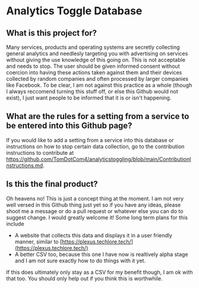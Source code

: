 # Analytics Toggle Database

## What is this project for?

Many services, products and operating systems are secretly collecting general analytics and needlesly targeting you with advertising on services without giving the use knowledge of this going on. This is not acceptable and needs to stop. The user should be given informed consent without coercion into having these actions taken against them and their devices collected by random companies and often processed by larger companies like Facebook. To be clear, I am not against this practice as a whole (though I always reccomend turning this stuff off, or else this Github would not exist), I just want people to be informed that it is or isn't happening.

## What are the rules for a setting from a service to be entered into this Github page?

If you would like to add a setting from a service into this database or instructions on how to stop certain data collection, go to the contribution instructions to contribute at https://github.com/TomDotCom4/analyticstoggling/blob/main/ContributionInstructions.md.

## Is this the final product?
Oh heavens no! This is just a concept thing at the moment. I am not very well versed in this Github thing just yet so if you have any ideas, please shoot me a message or do a pull request or whatever else you can do to suggest change. I would greatly welcome it! Some long term plans for this include
- A website that collects this data and displays it in a user friendly manner, similar to [https://plexus.techlore.tech/](https://plexus.techlore.tech/)
- A better CSV too, because this one I have now is realtively alpha stage and I am not sure exactly how to do things with it yet.

If this does ultimately only stay as a CSV for my benefit though, I am ok with that too. You should only help out if you think this is worthwhile.
